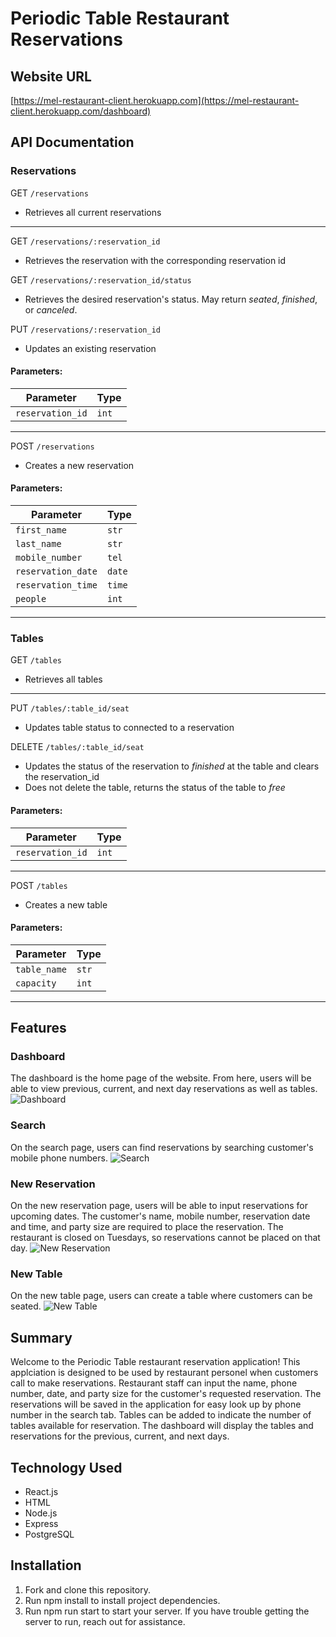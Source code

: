 # Periodic Table Restaurant Reservations

## Website URL
[https://mel-restaurant-client.herokuapp.com](https://mel-restaurant-client.herokuapp.com/dashboard)

## API Documentation 

### Reservations
GET `/reservations`
- Retrieves all current reservations

----

GET `/reservations/:reservation_id`
- Retrieves the reservation with the corresponding reservation id 

GET `/reservations/:reservation_id/status`
- Retrieves the desired reservation's status. May return *seated*, *finished*, or *canceled*.

PUT `/reservations/:reservation_id`
- Updates an existing reservation

#### Parameters:
| Parameter | Type |
| --------- | ---- |
| `reservation_id`| `int` |

----

POST `/reservations`
- Creates a new reservation

#### Parameters:
| Parameter | Type |
| --------- | ---- |
| `first_name`| `str` |
| `last_name`| `str` |
| `mobile_number`| `tel` |
| `reservation_date`| `date` |
| `reservation_time`| `time` |
| `people`| `int` |

----

### Tables
GET `/tables`
- Retrieves all tables

----

PUT `/tables/:table_id/seat`
- Updates table status to connected to a reservation 

DELETE `/tables/:table_id/seat`
- Updates the status of the reservation to *finished* at the table and clears the reservation_id
- Does not delete the table, returns the status of the table to *free*

#### Parameters:
| Parameter | Type |
| --------- | ---- |
| `reservation_id`| `int` |

----

POST `/tables`
- Creates a new table

#### Parameters:
| Parameter | Type |
| --------- | ---- |
| `table_name`| `str` |
| `capacity`| `int` |

----

## Features
### Dashboard

The dashboard is the home page of the website. From here, users will be able to view previous, current, and next day reservations as well as tables.
![Dashboard](https://github.com/melwong08/restaurant-reservation/blob/main/images/dashboard.png)

### Search

On the search page, users can find reservations by searching customer's mobile phone numbers. 
![Search](https://github.com/melwong08/restaurant-reservation/blob/main/images/search.png)

### New Reservation

On the new reservation page, users will be able to input reservations for upcoming dates. The customer's name, mobile number, reservation date and time, and party size are required to place the reservation. The restaurant is closed on Tuesdays, so reservations cannot be placed on that day.
![New Reservation](https://github.com/melwong08/restaurant-reservation/blob/main/images/new-reservation.png)

### New Table

On the new table page, users can create a table where customers can be seated.
![New Table](https://github.com/melwong08/restaurant-reservation/blob/main/images/new-table.png)

## Summary

Welcome to the Periodic Table restaurant reservation application! This applciation is designed to be used by restaurant personel when customers call to make reservations. Restaurant staff can input the name, phone number, date, and party size for the customer's requested reservation. The reservations will be saved in the application for easy look up by phone number in the search tab. Tables can be added to indicate the number of tables available for reservation. The dashboard will display the tables and reservations for the previous, current, and next days. 

## Technology Used

- React.js
- HTML
- Node.js
- Express
- PostgreSQL

## Installation

1. Fork and clone this repository.
2. Run npm install to install project dependencies.
3. Run npm run start to start your server.
If you have trouble getting the server to run, reach out for assistance.